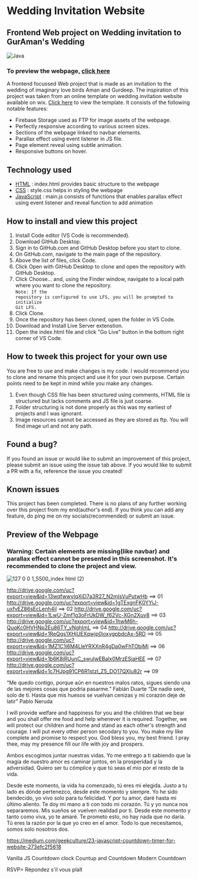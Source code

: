 # Wedding Invitation Website


## Frontend Web project on Wedding invitation to GurAman's Wedding
![Java](https://user-images.githubusercontent.com/112867859/209871504-40f50a44-479c-4fec-b0a1-ee1b72bfa32b.png)

### To preview the webpage, [click here](https://wedding-invitation-website.vercel.app/)



A frontend focussed Web project that is made as an invitation to the wedding of imaginary love birds Aman and Gurdeep. The inspiration of this project was taken from an online template on wedding invitation website available on wix. [Click here](https://www.wix.com/website-template/view/html/3124?originUrl=https%3A%2F%2Fwww.wix.com%2Fwebsite%2Ftemplates%2Fhtml%2Fevents%2Fweddings&tpClick=view_button&esi=994b31f9-7b66-4125-9bde-0b7ce55f0c0b) to view the template. It consists of the following notable features:

* Firebase Storage used as FTP for image assets of the webpage.
* Perfectly responsive according to various screen sizes.
* Sections of the webpage linked to navbar elements.
* Parallax effect using event listener in JS file.
* Page element reveal using subtle animation.
* Responsive buttons on hover.

## Technology used
* [HTML](https://github.com/archakNath/wedding-invitation-website/blob/main/index.html) : index.html provides basic structure to the webpage
* [CSS](https://github.com/archakNath/wedding-invitation-website/blob/main/style.css) : style.css helps in styling the webpage
* [JavaScript](https://github.com/archakNath/wedding-invitation-website/blob/main/main.js) : main.js consists of functions that enables parallax effect using event listener and reveal function to add animation


## How to install and view this project

1. Install Code editor (VS Code is recommended).
2. Download GitHub Desktop.
3. Sign in to GitHub.com and GitHub Desktop before you start to clone.
4. On GitHub.com, navigate to the main page of the repository.
5. Above the list of files, click  Code.
6. Click  Open with GitHub Desktop to clone and open the repository with GitHub Desktop.
7. Click Choose... and, using the Finder window, navigate to a local path where you want to clone the repository.
<br><code>Note: If the repository is configured to use LFS, you will be prompted to initialize Git LFS.</code>
8. Click Clone.
9. Once the repository has been cloned, open the folder in VS Code.
10. Download and Install Live Server extenstion.
11. Open the index.html file and click "Go Live" button in the bottom right corner of VS Code.


## How to tweek this project for your own use

You are free to use and make changes is my code. I would recommend you to clone and rename this project and use it for your own purpose. Certain points need to be kept in mind while you make any changes.
1. Even though CSS file has been structured using comments, HTML file is structured but lacks comments and JS file is just coarse.
2. Folder structuring is not done properly as this was my earliest of projects and I was ignorant.
3. Image resources cannot be accessed as they are stored as ftp. You will find image url and not any path.


## Found a bug?
If you found an issue or would like to submit an improvement of this project, please submit an issue using the issue tab above. If you would like to submit a PR with a fix, reference the issue you created!

## Known issues
This project has been completed. There is no plans of any further working over this project from my end(author's end). If you think you can add any feature, do ping me on my socials(recommended) or submit an issue.


## Preview of the Webpage
### Warning: Certain elements are missing(like navbar) and parallax effect cannot be presented in this screenshot. It's recommended to clone the project and view.
![127 0 0 1_5500_index html (2)](https://user-images.githubusercontent.com/112867859/209858898-aad8b895-f5ff-4a18-9afd-d1ac80668bf7.png)


http://drive.google.com/uc?export=view&id=13wqfwwvIqXiD7a3R27_N2mIsVuPutwHb ==> 01
http://drive.google.com/uc?export=view&id=1gTExgnFK0YYiJ-uxfvEZ86sEcLenh4il ==> 02
http://drive.google.com/uc?export=view&id=1LwU-Zmf1g3oFrUkDW_f62Vc-XGn2Xuv8 ==> 03
http://drive.google.com/uc?export=view&id=1hwM6h-QuqKc0HVHNp2Eu86TY_vNghlmL ==> 04
http://drive.google.com/uc?export=view&id=1ReQgs1XHjUEXqwjp0ioxygpbdcAx-5RD ==> 05
http://drive.google.com/uc?export=view&id=1MZ1C1i6M4LleYRXXnR4gDa0wFhTObiMj ==> 06
http://drive.google.com/uc?export=view&id=1b6K8jRUunC_swuIwEBalx0MrzESjaHEE ==> 07
http://drive.google.com/uc?export=view&id=1c7HJpg91CP6R1stzI_Z5_DO17QXIu82r ==> 09


“Me quedo contigo, porque aún en nuestros malos ratos, sigues siendo una de las mejores cosas que podría pasarme.” Fabián Duarte
“De nadie seré, solo de ti. Hasta que mis huesos se vuelvan cenizas y mi corazón deje de latir” Pablo Neruda

I will provide welfare and happiness for you and the children that we bear and you shall offer me food and help whenever it is required. Together, we will protect our children and home and stand as each other's strength and courage. I will put every other person secodary to you. You make my like complete and promise to respect you. God bless you, my best friend. I pray thee, may my presence fill our life with joy and prospers.

Ambos escogimos juntar nuestras vidas. Yo me entrego a ti sabiendo que la magia de nuestro amor es caminar juntos, en la prosperidad y la adversidad. Quiero ser tu cómplice y que tú seas el mío por el resto de la vida.


Desde este momento, la vida ha comenzado, tú eres mi elegida.
Justo a tu lado es dónde pertenezco, desde este momento y siempre.
Yo he sido bendecido, yo vivo solo para tu felicidad. 
Y por tu amor, daré hasta mi último aliento.
Te doy mi mano a ti con todo mi corazón.
Tú y yo nunca nos separaremos.
Mis sueños se vuelven realidad por ti.
Desde este momento y tanto como viva, yo te amaré.
Te prometo esto, no hay nada que no daría.
Tú eres la razón por la que yo creo en el amor.
Todo lo que necesitamos, somos solo nosotros dos.

https://medium.com/geekculture/23-javascript-countdown-timer-for-website-273efc2f5618

Vanilla JS Countdown clock
Countup and Countdown
Modern Countdown

RSVP= Répondez s'il vous plaît